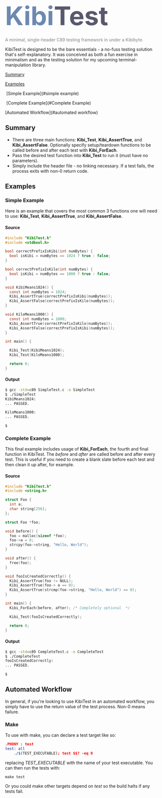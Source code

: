# <span style="font-size: 3em;"><span style="color:#6d89b1">Kibi</span><span style="color:#59586c">Test</span></span>

<span style="color:gray">A minimal, single-header C89 testing framework in under a Kibibyte.</span>


KibiTest is designed to be the bare essentials - a no-fuss testing solution that's self-explanatory. It was conceived as both a fun exercise in minimalism and as the testing solution for my upcoming terminal-manipulation library.

[Summary](#summary)

[Examples](#examples)

​		[Simple Example](#simple example)

​		[Complete Example](#Complete Example)

[Automated Workflow](#automated workflow)

## Summary

* There are three main functions: **Kibi_Test**, **Kibi_AssertTrue**, and **Kibi_AssertFalse**. Optionally specify setup/teardown functions to be called before and after each test with **Kibi_ForEach**.
* Pass the desired test function into **Kibi_Test** to run it (must have no parameters).
* Simply include the header file - no linking necessary. If a test fails, the process exits with non-0 return code.
  

## Examples


### Simple Example

Here is an example that covers the most common 3 functions one will need to use: **Kibi_Test**, **Kibi_AssertTrue**,  and **Kibi_AssertFalse**.

 #### Source

```c
#include "KibiTest.h"
#include <stdbool.h>

bool correctPrefixIsKibi(int numBytes) {
  bool isKibi = numBytes == 1024 ? true : false;
}

bool correctPrefixIsKilo(int numBytes) {
  bool isKibi = numBytes == 1000 ? true : false;
}

void KibiMeans1024() {
  const int numBytes = 1024;
  Kibi_AssertTrue(correctPrefixIsKibi(numBytes));
  Kibi_AssertFalse(correctPrefixIsKilo(numBytes));
}

void KiloMeans1000() {
  const int numBytes = 1000;
  Kibi_AssertTrue(correctPrefixIsKilo(numBytes));
  Kibi_AssertFalse(correctPrefixIsKibi(numBytes));
}

int main() {

  Kibi_Test(KibiMeans1024);
  Kibi_Test(KiloMeans1000);

  return 0;
}
```



#### Output

```sh
$ gcc -std=c89 SimpleTest.c -o SimpleTest
$ ./SimpleTest
KibiMeans1024:
... PASSED.

KiloMeans1000:
... PASSED.

$ 
```



### Complete Example

This final example includes usage of **Kibi_ForEach**, the fourth and final function in KibiTest. The *before* and *after* are called before and after every test. This is useful if you need to create a blank slate before each test and then clean it up after, for example.

 #### Source

```c
#include "KibiTest.h"
#include <string.h>

struct Foo {
  int a;
  char string[256];
};

struct Foo *foo;

void before() {
  foo = malloc(sizeof *foo);
  foo->a = 0;
  strcpy(foo->string, "Hello, World");
}

void after() {
  free(foo);
}

void fooIsCreatedCorrectly() {
  Kibi_AssertTrue(foo != NULL);
  Kibi_AssertTrue(foo-> a == 0);
  Kibi_AssertTrue(strcmp(foo->string, "Hello, World") == 0);
}

int main() {
  Kibi_ForEach(before, after); /* Completely optional  */

  Kibi_Test(fooIsCreatedCorrectly);

  return 0;
}
```




#### Output

```sh
$ gcc -std=c89 CompleteTest.c -o CompleteTest
$ ./CompleteTest
fooIsCreatedCorrectly:
... PASSED.

$
```



## Automated Workflow

In general, if you're looking to use KibiTest in an automated workflow, you simply have to use the return value of the test process. Non-0 means failure.

### Make

To use with make, you can declare a test target like so:

```cmake
.PHONY : test
test: all
	./$(TEST_EXECUTABLE); test $$? -eq 0
```



replacing *TEST_EXECUTABLE* with the name of your test executable. You can then run the tests with:

```shell
make test
```

Or you could make other targets depend on *test* so the build halts if any tests fail.
